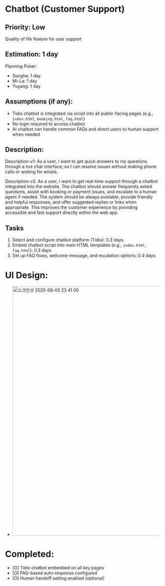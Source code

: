 # Chatbot (Customer Support)

## Priority: Low  
Quality of life feature for user support

## Estimation: 1 day  
Planning Poker:  
* Sungha: 1 day  
* Mi-La: 1 day  
* Yuyang: 1 day  

## Assumptions (if any):  
- Tidio chatbot is integrated via script into all public-facing pages (e.g., `index.html`, `booking.html`, `faq.html`)  
- No login required to access chatbot  
- AI chatbot can handle common FAQs and direct users to human support when needed  

## Description:  
Description-v1: As a user, I want to get quick answers to my questions through a live chat interface, so I can resolve issues without making phone calls or waiting for emails.

Description-v2: As a user, I want to get real-time support through a chatbot integrated into the website. The chatbot should answer frequently asked questions, assist with booking or payment issues, and escalate to a human agent if needed. The system should be always available, provide friendly and helpful responses, and offer suggested replies or links when appropriate. This improves the customer experience by providing accessible and fast support directly within the web app.

## Tasks  

1. Select and configure chatbot platform (Tidio): 0.3 days  
2. Embed chatbot script into main HTML templates (e.g., `index.html`, `faq.html`): 0.3 days  
3. Set up FAQ flows, welcome message, and escalation options: 0.4 days  

# UI Design:  
* <img width="1531" height="814" alt="스크린샷 2025-08-05 23 41 00" src="https://github.com/user-attachments/assets/91f65ecd-0e93-4419-9439-6a5cf7d6e6e6" />

# Completed:  
- [O] Tidio chatbot embedded on all key pages  
- [O] FAQ-based auto-response configured  
- [O] Human handoff setting enabled (optional)
